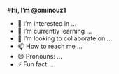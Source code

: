 #**Hi, I’m @ominouz1**
- 👀 I’m interested in ...
- 🌱 I’m currently learning ...
- 💞️ I’m looking to collaborate on ...
- 📫 How to reach me ...
- 😄 Pronouns: ...
- ⚡ Fun fact: ...

<!---
ominouz1/ominouz1 is a ✨ special ✨ person because i am about to delve into the world of coding :) --->
